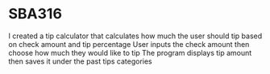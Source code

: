 # SBA316
I created a tip calculator that calculates how much the user should tip based on check amount and tip percentage 
User inputs the check amount then choose how much they would like to tip
The program displays tip amount then saves it under the past tips categories 
